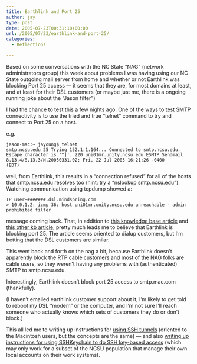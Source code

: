 ```yaml
---
title: Earthlink and Port 25
author: jay
type: post
date: 2005-07-23T00:31:10+00:00
url: /2005/07/23/earthlink-and-port-25/
categories:
  - Reflections

---
```

Based on some conversations with the NC State “NAG” (network administrators group) this week about problems I was having using our NC State outgoing mail server from home and whether or not Earthlink was blocking Port 25 access — it seems that they are, for most domains at least, and at least for their DSL customers (or maybe just me, there is a ongoing running joke about the “Jason filter”)

I had the chance to test this a few nights ago. One of the ways to test SMTP connectivity is to use the tried and true “telnet” command to try and connect to Port 25 on a host.

e.g.

<code class="highlighter-rouge">jason-mac:~ jayoung$ telnet smtp.ncsu.edu 25  Trying 152.1.1.164...  Connected to smtp.ncsu.edu.  Escape character is '^]'.  220 uni01mr.unity.ncsu.edu ESMTP Sendmail 8.13.4/8.13.3/N.20050331.02; Fri, 22 Jul 2005 16:21:26 -0400 (EDT)</code>

well, from Earthlink, this results in a “connection refused” for all of the hosts that smtp.ncsu.edu resolves too (hint: try a “nslookup smtp.ncsu.edu”). Watching communication using tcpdump showed a:

<code class="highlighter-rouge">IP user-#######.dsl.mindspring.com &gt; 10.0.1.2: icmp 36: host uni01mr.unity.ncsu.edu unreachable - admin prohibited filter</code>

message coming back. That, in addition to [this knowledge base article][1] and [this other kb article][2], pretty much leads me to believe that Earthlink is blocking port 25. The article seems oriented to dialup customers, but I’m betting that the DSL customers are similar.

This went back and forth on the nag a bit, because Earthlink doesn’t apparently block the RTP cable customers and most of the NAG folks are cable users, so they weren’t having any problems with (authenticated) SMTP to smtp.ncsu.edu.

Interestingly, Earthlink doesn’t block port 25 access to smtp.mac.com (thankfully).

(I haven’t emailed earthlink customer support about it, I’m likely to get told to reboot my DSL “modem” or the computer, and I’m not sure I’ll reach someone who actually knows which sets of customers they do or don’t block.)

This all led me to writing up instructions for [using SSH tunnels][3] (oriented to the Macintosh users, but the concepts are the same) — and also [writing up instructions for using SSHKeychain to do SSH key-based access][4] (which may only work for a subset of the NCSU population that manage their own local accounts on their work systems).

 [1]: //kb.earthlink.net/case.asp?article=4015"
 [2]: //kb.earthlink.net/case.asp?article=4575"
 [3]: //people.engr.ncsu.edu/jayoung/site/pages/default/ssh-tunnels"
 [4]: //people.engr.ncsu.edu/jayoung/site/pages/default/ssh-keys-with-sshkeychain"